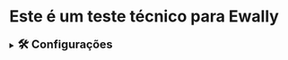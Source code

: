 # Este é um teste técnico para Ewally

<details>
  <summary>
    <strong style="font-size: 20px;">🛠 Configurações</strong>
  </summary>

  <p>configs...</p>
</details>